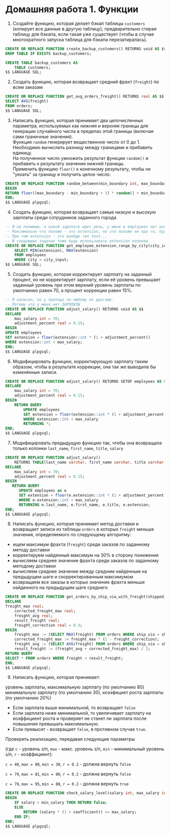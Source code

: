 # Домашняя работа 1. Функции

1. Создайте функцию, которая делает бэкап таблицы `customers` (копирует все данные в другую таблицу), 
   предварительно стирая таблицу для бэкапа, если такая уже существует (чтобы в случае многократного запуска таблица 
   для бэкапа перезатиралась).
```sql
CREATE OR REPLACE FUNCTION create_backup_customers() RETURNS void AS $$
DROP TABLE IF EXISTS backup_customers;

CREATE TABLE backup_customers AS
    TABLE customers;
$$ LANGUAGE SQL;
```

2. Создать функцию, которая возвращает средний фрахт (`freight`) по всем заказам
```sql
CREATE OR REPLACE FUNCTION get_avg_orders_freight() RETURNS real AS $$
SELECT AVG(freight)
FROM orders;
$$ LANGUAGE SQL;
```

3. Написать функцию, которая принимает два целочисленных параметра, используемых как нижняя и 
   верхняя границы для генерации случайного числа в пределах этой границы (включая сами граничные значения).  
   Функция `random` генерирует вещественное число от 0 до 1.  
   Необходимо вычислить разницу между границами и прибавить единицу.  
   На полученное число умножить результат функции `random()` и прибавить к результату значение нижней границы.  
   Применить функцию `floor()` к конечному результату, чтобы не "уехать" за границу и получить целое число.
```sql
CREATE OR REPLACE FUNCTION random_between(min_boundary int, max_boundary int) RETURNS int AS $$
BEGIN
RETURN floor((max_boundary - min_boundary + 1) * random() + min_boundary);
END;
$$ LANGUAGE plpgsql;

```

4. Создать функцию, которая возвращает самые низкую и высокую зарплаты среди сотрудников заданного города
```sql
-- Я не понимаю, о какой зарплате идет речь, у меня в employees нет колонки salary. Понятия не имею откуда брать зарплату
-- Максимально что похоже - это extension, но это похоже не про то, буду использовать его
-- При том extension - это вообще тип text...
-- В следующих задачах тоже буду использовать extension колонки
CREATE OR REPLACE FUNCTION get_employee_extension_range_by_city(city_input varchar, OUT min_extension text, OUT max_extension text) RETURNS SETOF RECORD AS $$
	SELECT MIN(extension), MAX(extension)
	FROM employees
	WHERE city = city_input;
$$ LANGUAGE SQL;
```

5. Создать функцию, которая корректирует зарплату на заданный процент, но не корректирует зарплату, если её уровень превышает заданный уровень при этом верхний уровень зарплаты по умолчанию равен 70, а процент коррекции равен 15%.
```sql
-- Я написал, но у препода по-любому по другому.
-- Потому что у меня нет ЗАРПЛАТЫ
CREATE OR REPLACE FUNCTION adjust_salary() RETURNS void AS $$
DECLARE
    max_salary int = 70;
    adjustment_percent real = 0.15;
BEGIN
UPDATE employees
SET extension = floor(extension::int * (1 + adjustment_percent))
WHERE extension::int < max_salary;
END;
$$ LANGUAGE plpgsql;
```

6. Модифицировать функцию, корректирующую зарплату таким образом, чтобы в результате коррекции, 
   она так же выводила бы изменённые записи.
```sql
CREATE OR REPLACE FUNCTION adjust_salary() RETURNS SETOF employees AS $$
DECLARE
    max_salary int = 70;
    adjustment_percent real = 0.15;
BEGIN
    RETURN QUERY
        UPDATE employees
        SET extension = floor(extension::int * (1 + adjustment_percent))
        WHERE extension::int < max_salary
		RETURNING *;
END;
$$ LANGUAGE plpgsql;
```

7. Модифицировать предыдущую функцию так, чтобы она возвращала только колонки `last_name`, `first_name`, `title`, `salary`
```sql
CREATE OR REPLACE FUNCTION adjust_salary() 
	RETURNS TABLE(last_name varchar, first_name varchar, title varchar, extension varchar) AS $$
DECLARE
    max_salary int = 70;
    adjustment_percent real = 0.15;
BEGIN
   RETURN QUERY
      UPDATE employees as e
      SET extension = floor(e.extension::int * (1 + adjustment_percent))
      WHERE e.extension::int < max_salary
      RETURNING e.last_name, e.first_name, e.title, e.extension;
END;
$$ LANGUAGE plpgsql;
```

8. Написать функцию, которая принимает метод доставки и возвращает записи из таблицы `orders` в которых `freight` меньше значения, 
   определяемого по следующему алгоритму:

- ищем максимум фрахта (`freight`) среди заказов по заданному методу доставки
- корректируем найденный максимум на 30% в сторону понижения
- вычисляем среднее значение фрахта среди заказов по заданному методому доставки
- вычисляем среднее значение между средним найденным на предыдущем шаге и скорректированным максимумом
- возвращаем все заказы в которых значение фрахта меньше найденного на предыдущем шаге среднего
```sql
CREATE OR REPLACE FUNCTION get_orders_by_ship_via_with_freight(shipped_via smallint DEFAULT 1) RETURNS SETOF orders AS $$
DECLARE
freight_max real;
	corrected_freight_max real;
	freight_avg real;
	result_freight real;
	freight_correction real = 0.3;
BEGIN
	freight_max := (SELECT MAX(freight) FROM orders WHERE ship_via = shipped_via);
	corrected_freight_max := freight_max * (1 - freight_correction);
	freight_avg := (SELECT AVG(freight) FROM orders WHERE ship_via = shipped_via);
	result_freight := (freight_avg + corrected_freight_max) / 2;
RETURN QUERY
SELECT * FROM orders WHERE freight < result_freight;
END;
$$ LANGUAGE plpgsql;
```

9. Написать функцию, которая принимает:

уровень зарплаты, максимальную зарплату (по умолчанию 80) минимальную зарплату (по умолчанию 30), коээфициет роста зарплаты (по умолчанию 20%)

- Если зарплата выше минимальной, то возвращает `false`
- Если зарплата ниже минимальной, то увеличивает зарплату на коэффициент роста и проверяет не станет ли зарплата после повышения превышать максимальную.
- Если превысит - возвращает `false`, в противном случае `true`.

Проверить реализацию, передавая следующие параметры

(где `c` - уровень з/п, `max` - макс. уровень з/п, `min` - минимальный уровень з/п, `r` - коэффициент):

`c = 40`, `max = 80`, `min = 30`, `r = 0.2` - должна вернуть `false`

`c = 79`, `max = 81`, `min = 80`, `r = 0.2` - должна вернуть `false`

`c = 79`, `max = 95`, `min = 80`, `r = 0.2` - должна вернуть `true`
```sql
CREATE OR REPLACE FUNCTION check_salary_level(salary int, max_salary int DEFAULT 80, min_salary int DEFAULT 30, coefficient real DEFAULT 0.2) RETURNS bool AS $$
BEGIN
	IF salary > min_salary THEN RETURN false;
	ELSE
		RETURN (salary * (1 + coefficient)) <= max_salary;
	END IF;
END;
$$ LANGUAGE plpgsql;
```
